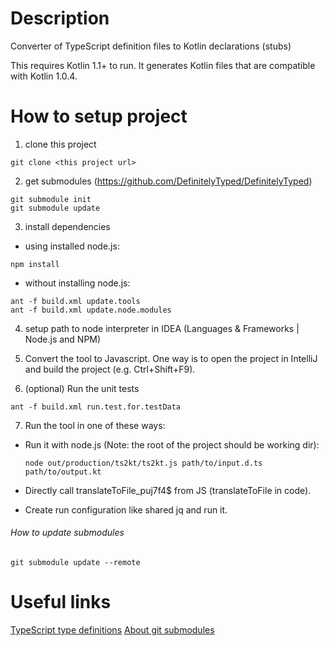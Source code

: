 # Description
Converter of TypeScript definition files to Kotlin declarations (stubs)

This requires Kotlin 1.1+ to run.  It generates Kotlin files that are compatible with Kotlin 1.0.4.

# How to setup project
1. clone this project
  ```shell
  git clone <this project url>
  ```

2. get submodules (https://github.com/DefinitelyTyped/DefinitelyTyped)
  ```shell
  git submodule init
  git submodule update
  ```

3. install dependencies
  * using installed node.js:
  
  ```shell
  npm install
  ```
  
  * without installing node.js:

  ```shell
  ant -f build.xml update.tools
  ant -f build.xml update.node.modules
  ```

4. setup path to node interpreter in IDEA (Languages & Frameworks | Node.js and NPM)

5. Convert the tool to Javascript.  One way is to open the project in IntelliJ and build the project (e.g. Ctrl+Shift+F9).

6. (optional) Run the unit tests

```shell
ant -f build.xml run.test.for.testData
```

7. Run the tool in one of these ways:
  * Run it with node.js (Note: the root of the project should be working dir):

    ```shell
    node out/production/ts2kt/ts2kt.js path/to/input.d.ts path/to/output.kt
    ```
  * Directly call translateToFile_puj7f4$ from JS (translateToFile in code).
  * Create run configuration like shared jq and run it.


###### How to update submodules
  ```shell
  git submodule update --remote
  ```

# Useful links
[TypeScript type definitions](https://github.com/DefinitelyTyped/DefinitelyTyped)
[About git submodules](https://git-scm.com/book/en/v2/Git-Tools-Submodules)
